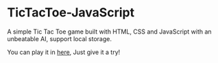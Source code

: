 # TicTacToe-JavaScript
A simple Tic Tac Toe game built with HTML, CSS and JavaScript with an unbeatable AI, support local storage.

You can play it in [here](), Just give it a try!
